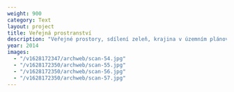 ```yaml
---
weight: 900
category: Text
layout: project
title: Veřejná prostranství
description: "Veřejné prostory, sdílení zeleň, krajina v územním plánování"
year: 2014
images:
  - "/v1628172347/archweb/scan-54.jpg"
  - "/v1628172350/archweb/scan-55.jpg"
  - "/v1628172350/archweb/scan-56.jpg"
  - "/v1628172350/archweb/scan-57.jpg"
---
```

